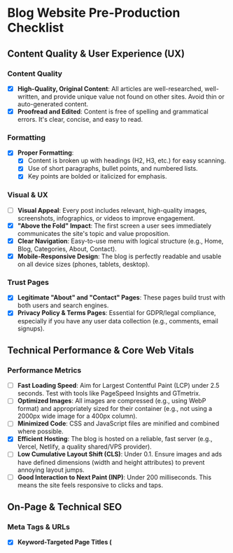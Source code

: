 # Blog Website Pre-Production Checklist

## Content Quality & User Experience (UX)

### Content Quality
- [x] **High-Quality, Original Content**: All articles are well-researched, well-written, and provide unique value not found on other sites. Avoid thin or auto-generated content.
- [x] **Proofread and Edited**: Content is free of spelling and grammatical errors. It's clear, concise, and easy to read.

### Formatting
- [x] **Proper Formatting**:
  - [x] Content is broken up with headings (H2, H3, etc.) for easy scanning.
  - [x] Use of short paragraphs, bullet points, and numbered lists.
  - [x] Key points are bolded or italicized for emphasis.

### Visual & UX
- [ ] **Visual Appeal**: Every post includes relevant, high-quality images, screenshots, infographics, or videos to improve engagement.
- [x] **"Above the Fold" Impact**: The first screen a user sees immediately communicates the site's topic and value proposition.
- [x] **Clear Navigation**: Easy-to-use menu with logical structure (e.g., Home, Blog, Categories, About, Contact).
- [x] **Mobile-Responsive Design**: The blog is perfectly readable and usable on all device sizes (phones, tablets, desktop).

### Trust Pages
- [x] **Legitimate "About" and "Contact" Pages**: These pages build trust with both users and search engines.
- [x] **Privacy Policy & Terms Pages**: Essential for GDPR/legal compliance, especially if you have any user data collection (e.g., comments, email signups).

## Technical Performance & Core Web Vitals

### Performance Metrics
- [ ] **Fast Loading Speed**: Aim for Largest Contentful Paint (LCP) under 2.5 seconds. Test with tools like PageSpeed Insights and GTmetrix.
- [ ] **Optimized Images**: All images are compressed (e.g., using WebP format) and appropriately sized for their container (e.g., not using a 2000px wide image for a 400px column).
- [ ] **Minimized Code**: CSS and JavaScript files are minified and combined where possible.
- [x] **Efficient Hosting**: The blog is hosted on a reliable, fast server (e.g., Vercel, Netlify, a quality shared/VPS provider).
- [ ] **Low Cumulative Layout Shift (CLS)**: Under 0.1. Ensure images and ads have defined dimensions (width and height attributes) to prevent annoying layout jumps.
- [ ] **Good Interaction to Next Paint (INP)**: Under 200 milliseconds. This means the site feels responsive to clicks and taps.

## On-Page & Technical SEO

### Meta Tags & URLs
- [x] **Keyword-Targeted Page Titles (<title> tag)**: Unique, compelling, and include the primary keyword for each post (ideally at the beginning). Keep under 60 characters.
- [x] **Compelling Meta Descriptions**: A unique, persuasive summary for each page that includes the keyword. Acts as ad copy in search results. Keep under 160 characters.
- [x] **Descriptive URL Slugs**: Clean, readable URLs (e.g., yoursite.com/blog/seo-checklist instead of yoursite.com/p=123).

### Content Structure
- [x] **Proper Heading Hierarchy**: Use one H1 tag per page (the post title), followed by H2s, H3s, etc., to structure content logically.
- [ ] **Image SEO**: All images have descriptive alt text that includes context and keywords where natural.
- [ ] **Internal Linking**: Articles link to other relevant articles on your own blog to keep users engaged and spread "link equity."

### Technical SEO
- [ ] **XML Sitemap**: A sitemap.xml file exists and is submitted to Google Search Console. It lists all important, indexable URLs.
- [x] **robots.txt File**: A robots.txt file exists at the root and correctly instructs crawlers on what they can and cannot access.
- [x] **SSL Certificate**: The site is served over HTTPS (a security and ranking factor).
- [x] **Schema Markup**: Implement basic schemas like Article, BlogPosting, Organization, and BreadcrumbList to enhance search results with rich snippets.

## Pre-Launch Final Checks

### Browser & Functionality Testing
- [ ] **Test on Multiple Browsers**: Check functionality on Chrome, Firefox, Safari, and Edge.
- [ ] **Check All Links**: Ensure all internal and external links work correctly (no 404 errors). Use a tool like Screaming Frog (free for 500 URLs) or a broken link checker extension.

### Analytics & Tracking
- [ ] **Set Up Analytics**: Google Analytics 4 (GA4) is installed and tracking correctly.
- [ ] **Set Up Search Console**: Google Search Console is verified and connected to your site. Submit your sitemap here after launch.

### Final Polish
- [ ] **Favicon**: A custom favicon is uploaded and displays correctly in the browser tab.
- [x] **Social Sharing Ready**: When a post URL is shared on Facebook, LinkedIn, etc., it pulls in the correct title, description, and image (using Open Graph tags).

---

## PHASE PROGRESS

### ✅ Phase 1: SEO & Trust Fundamentals (COMPLETED)
- [x] Create About page with proper SEO
- [x] Create Contact page with proper SEO
- [x] Create Privacy Policy page
- [x] Create Terms of Service page
- [x] Update robots.txt with correct domain (hidayyah.com)
- [x] Enhance Open Graph tags in index.html
- [x] Add navigation links to new pages

### 🔄 Phase 2: Blog SEO Polish (NEXT)
- [ ] Add hero images to blog articles
- [ ] Optimize all images with proper alt text
- [ ] Add internal linking between blog posts
- [ ] Create more blog content for better internal linking
- [ ] Implement breadcrumbs for blog pages
- [ ] Add structured data for blog articles

### ⏳ Phase 3: Sitemap & Robots Fixes
- [ ] Fix sitemap generation for blog pages
- [ ] Test XML sitemap functionality
- [ ] Verify robots.txt configuration

### ⏳ Phase 4: Performance Hardening
- [ ] Optimize images (WebP format, proper sizing)
- [ ] Test Core Web Vitals
- [ ] Minimize CSS/JS if needed
- [ ] Add image dimensions to prevent CLS

### ⏳ Phase 5: Final Checks
- [ ] Browser testing (Chrome, Firefox, Safari, Edge)
- [ ] Link checking (internal/external)
- [ ] Set up Google Analytics 4
- [ ] Set up Google Search Console
- [ ] Upload custom favicon
- [ ] Final performance audit

---

## NOTES
- Domain: hidayyah.com
- Current blog articles: Hijab Style Guide, What is an Abaya, What Do Muslim Men Wear
- Blog-first mode currently enabled
- Sitemap needs updating for blog content